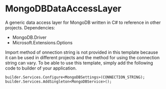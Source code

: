 # MongoDBDataAccessLayer

A generic data access layer for MongoDB written in C# to reference in other projects. 
Dependencies: 
* MongoDB.Driver
* Microsoft.Extensions.Options

Import method of onnection string is not provided in this template because it can be used in different projects and the method for using the connection string can vary.
To be able to use this template, simply add the following code to builder of your application.

```
builder.Services.Configure<MongoDBSettings>(CONNECTION_STRING);
builder.Services.AddSingleton<MongoDBService>();
```
